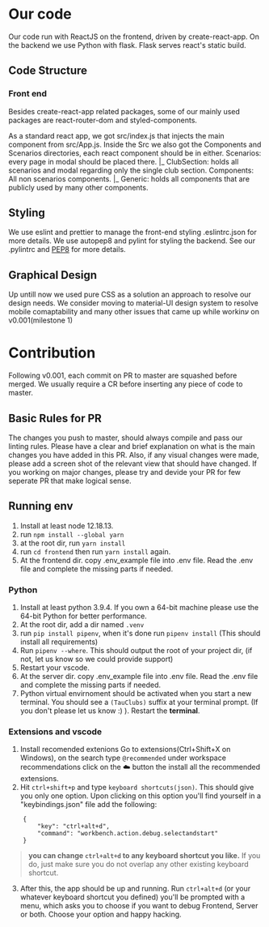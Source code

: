 # Our code #
Our code run with ReactJS on the frontend, driven by create-react-app. 
On the backend we use Python with flask. Flask serves react's static build.

## Code Structure ##

### Front end ###
Besides create-react-app related packages, some of our mainly used packages are react-router-dom and styled-components.

As a standard react app, we got src/index.js that injects the main component from src/App.js. Inside the Src we also got the Components and Scenarios directories, each react component should be in either.
Scenarios: every page in modal should be placed there.
|_ ClubSection: holds all scenarios and modal regarding only the single club section.
Components: All non scenarios components.
|_ Generic: holds all components that are publicly used by many other components.

## Styling ## 
We use eslint and prettier to manage the front-end styling .eslintrc.json for more details. 
We use autopep8 and pylint for styling the backend. See our .pylintrc and [PEP8](https://www.python.org/dev/peps/pep-0008/) for more details.

## Graphical Design ##
Up untill now we used pure CSS as a solution an approach to resolve our design needs. We consider moving to material-UI design system to resolve mobile comaptability and many other issues that came up while workinע on v0.001(milestone 1)

# Contribution #
Following v0.001, each commit on PR to master are squashed before merged. We usually require a CR before inserting any piece of code to master.

## Basic Rules for PR ##
The changes you push to master, should always compile and pass our linting rules.
Please have a clear and brief explanation on what is the main changes you have added in this PR. Also, if any visual changes were made, please add a screen shot of the relevant view that should have changed.
If you working on major changes, please try and devide your PR for few seperate PR that make logical sense.

## Running env ##
1. Install at least node 12.18.13.
2. run `npm install --global yarn`
3. at the root dir, run `yarn install`
4. run `cd frontend` then  run `yarn install` again.
5. At the frontend dir. copy .env_example file into .env file. Read the .env file and complete the missing parts if needed.

### Python ###
1. Install at least python 3.9.4. If you own a 64-bit machine please use the 64-bit Python for better performance.
2. At the root dir, add a dir named `.venv`
3. run `pip install pipenv`, when it's done run `pipenv install` (This should install all requirements)
4. Run `pipenv --where`. This should output the root of your project dir, (if not, let us know so we could provide support)
5. Restart your vscode.
6. At the server dir. copy .env_example file into .env file. Read the .env file and complete the missing parts if needed.
7. Python virtual envirnoment should be activated when you start a new terminal. You should see a `(TauClubs)` suffix at your terminal prompt. (If you don't please let us know :) ). Restart the **terminal**.

### Extensions and vscode ###
1. Install recomended extenions Go to extensions(Ctrl+Shift+X on Windows), on the search type `@recommended` under workspace recommendations click on the ☁️ button the install all the recommended extensions.
2. Hit `ctrl+shift+p` and type `keyboard shortcuts(json)`. This should give you only one option. Upon clicking on this option you'll find yourself in a "keybindings.json" file add the following:
```
    {
        "key": "ctrl+alt+d",
        "command": "workbench.action.debug.selectandstart"
    }
``` 
>**you can change `ctrl+alt+d` to any keyboard shortcut you like.** If you do, just make sure you do not overlap any other existing keyboard shortcut.
3. After this, the app should be up and running. Run `ctrl+alt+d` (or your whatever keyboard shortcut you defined) you'll be prompted with a menu, which asks you to choose if you want to debug Frontend, Server or both. Choose your option and happy hacking.
